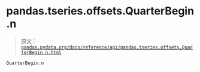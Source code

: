 # pandas.tseries.offsets.QuarterBegin.n

> 原文：[`pandas.pydata.org/docs/reference/api/pandas.tseries.offsets.QuarterBegin.n.html`](https://pandas.pydata.org/docs/reference/api/pandas.tseries.offsets.QuarterBegin.n.html)

```py
QuarterBegin.n
```

